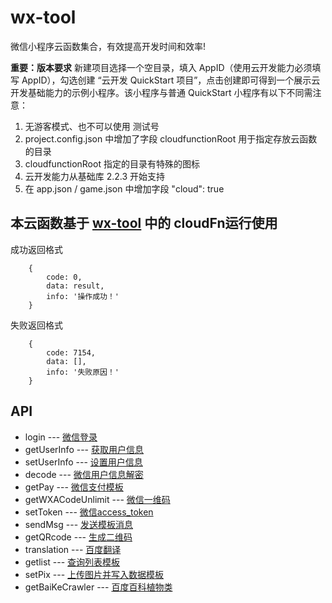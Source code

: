 # wx-tool

微信小程序云函数集合，有效提高开发时间和效率!

**重要：版本要求**
新建项目选择一个空目录，填入 AppID（使用云开发能力必须填写 AppID），勾选创建 “云开发 QuickStart 项目”，点击创建即可得到一个展示云开发基础能力的示例小程序。该小程序与普通 QuickStart 小程序有以下不同需注意：
1. 无游客模式、也不可以使用 测试号
2. project.config.json 中增加了字段 cloudfunctionRoot 用于指定存放云函数的目录
3. cloudfunctionRoot 指定的目录有特殊的图标
4. 云开发能力从基础库 2.2.3 开始支持
5. 在 app.json / game.json 中增加字段 "cloud": true


## 本云函数基于 [wx-tool](https://github.com/lxljl/wx-tool) 中的  cloudFn运行使用


成功返回格式
```
    {
        code: 0,
        data: result,
        info: '操作成功！'
    }

```

失败返回格式
```
    {
        code: 7154,
        data: [],
        info: '失败原因！'
    }

```


## API

* login --- [微信登录](https://github.com/lxljl/cloudFns/blob/master/doc/login.md)
* getUserInfo --- [获取用户信息](https://github.com/lxljl/cloudFns/blob/master/doc/getUserInfo.md)
* setUserInfo --- [设置用户信息](https://github.com/lxljl/cloudFns/blob/master/doc/setUserInfo.md)
* decode --- [微信用户信息解密](https://github.com/lxljl/cloudFns/blob/master/doc/decode.md)
* getPay --- [微信支付模板](https://github.com/lxljl/cloudFns/blob/master/doc/getPay.md)
* getWXACodeUnlimit --- [微信一维码](https://github.com/lxljl/cloudFns/blob/master/doc/getWXACodeUnlimit.md)
* setToken --- [微信access_token](https://github.com/lxljl/cloudFns/blob/master/doc/setToken.md)
* sendMsg --- [发送模板消息](https://github.com/lxljl/cloudFns/blob/master/doc/sendMsg.md)
* getQRcode --- [生成二维码](https://github.com/lxljl/cloudFns/blob/master/doc/getQRcode.md)
* translation --- [百度翻译](https://github.com/lxljl/cloudFns/blob/master/doc/translation.md)
* getlist --- [查询列表模板](https://github.com/lxljl/cloudFns/blob/master/doc/getlist.md)
* setPix --- [上传图片并写入数据模板](https://github.com/lxljl/cloudFns/blob/master/doc/setPix.md)
* getBaiKeCrawler --- [百度百科植物类](https://github.com/lxljl/cloudFns/blob/master/doc/getBaiKeCrawler.md)